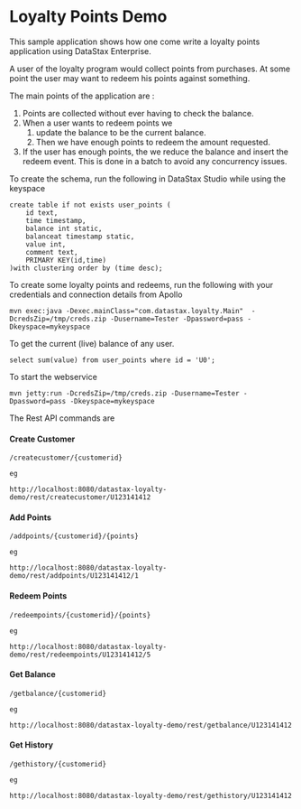 Loyalty Points Demo
========================

This sample application shows how one come write a loyalty points application using DataStax Enterprise.

A user of the loyalty program would collect points from purchases. At some point the user may want to redeem his points against something.

The main points of the application are :

1. Points are collected without ever having to check the balance.
2. When a user wants to redeem points we 
	1. update the balance to be the current balance. 
	2. Then we have enough points to redeem the amount requested.
3. If the user has enough points, the we reduce the balance and insert the redeem event. This is done in a batch to avoid any concurrency issues.

To create the schema, run the following in DataStax Studio while using the keyspace

	create table if not exists user_points (
		id text,
		time timestamp,
		balance int static,
		balanceat timestamp static,
		value int,
		comment text,
		PRIMARY KEY(id,time)
	)with clustering order by (time desc);
	
To create some loyalty points and redeems, run the following with your credentials and connection details from Apollo 
	
	mvn exec:java -Dexec.mainClass="com.datastax.loyalty.Main"  -DcredsZip=/tmp/creds.zip -Dusername=Tester -Dpassword=pass -Dkeyspace=mykeyspace

To get the current (live) balance of any user.  

	select sum(value) from user_points where id = 'U0';


To start the webservice

	mvn jetty:run -DcredsZip=/tmp/creds.zip -Dusername=Tester -Dpassword=pass -Dkeyspace=mykeyspace


The Rest API commands are

#### Create Customer 

	/createcustomer/{customerid}

	eg

	http://localhost:8080/datastax-loyalty-demo/rest/createcustomer/U123141412

#### Add Points 

	/addpoints/{customerid}/{points}

	eg

	http://localhost:8080/datastax-loyalty-demo/rest/addpoints/U123141412/1

#### Redeem Points 

	/redeempoints/{customerid}/{points}

	eg

	http://localhost:8080/datastax-loyalty-demo/rest/redeempoints/U123141412/5


#### Get Balance 

	/getbalance/{customerid}
	
	eg
	
	http://localhost:8080/datastax-loyalty-demo/rest/getbalance/U123141412
	
	
#### Get History 

	/gethistory/{customerid}

	eg

	http://localhost:8080/datastax-loyalty-demo/rest/gethistory/U123141412

    
    
